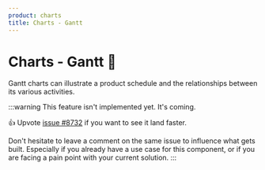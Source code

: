 ```yaml
---
product: charts
title: Charts - Gantt
---
```


# Charts - Gantt 🚧

<p class="description">Gantt charts can illustrate a product schedule and the relationships between its various activities.</p>

:::warning
This feature isn't implemented yet. It's coming.

👍 Upvote [issue #8732](https://github.com/mui/mui-x/issues/8732) if you want to see it land faster.

Don't hesitate to leave a comment on the same issue to influence what gets built. Especially if you already have a use case for this component, or if you are facing a pain point with your current solution.
:::
